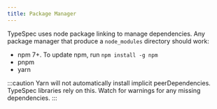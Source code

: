 ```yaml
---
title: Package Manager
---
```


TypeSpec uses node package linking to manage dependencies. Any package manager that produce a `node_modules` directory should work:

- npm 7+. To update npm, run `npm install -g npm`
- pnpm
- yarn

:::caution
Yarn will not automatically install implicit peerDependencies. TypeSpec libraries rely on this. Watch for warnings for any missing dependencies.
:::
